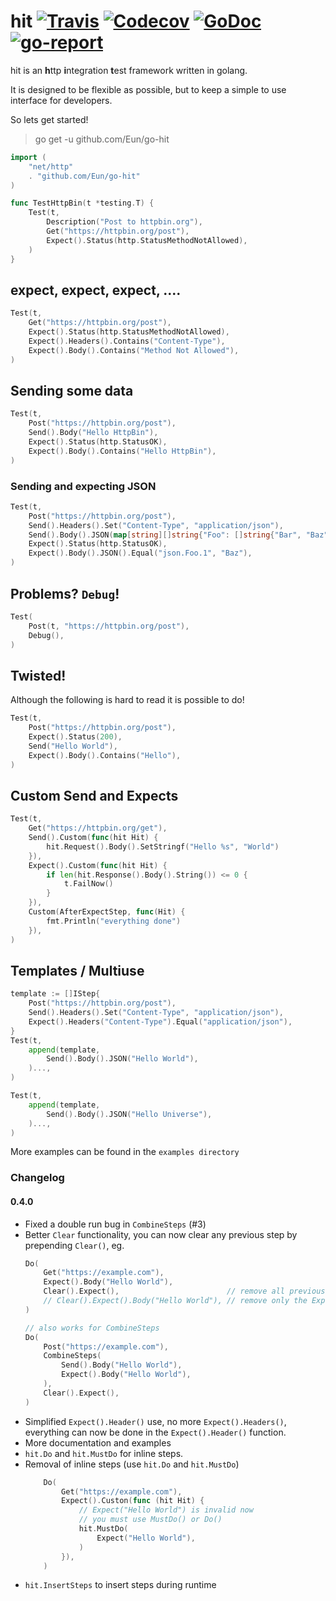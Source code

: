 # hit [![Travis](https://img.shields.io/travis/Eun/go-hit.svg)](https://travis-ci.org/Eun/go-hit) [![Codecov](https://img.shields.io/codecov/c/github/Eun/go-hit.svg)](https://codecov.io/gh/Eun/go-hit) [![GoDoc](https://godoc.org/github.com/Eun/go-hit?status.svg)](https://godoc.org/github.com/Eun/go-hit) [![go-report](https://goreportcard.com/badge/github.com/Eun/go-hit)](https://goreportcard.com/report/github.com/Eun/go-hit)
hit is an **h**ttp **i**ntegration **t**est framework written in golang.

It is designed to be flexible as possible, but to keep a simple to use interface for developers.

So lets get started!

> go get -u github.com/Eun/go-hit

```go
import (
	"net/http"
	. "github.com/Eun/go-hit"
)

func TestHttpBin(t *testing.T) {
    Test(t,
        Description("Post to httpbin.org"),
        Get("https://httpbin.org/post"),
        Expect().Status(http.StatusMethodNotAllowed),
    )
}
``` 

## expect, expect, expect, ....
```go
Test(t,
    Get("https://httpbin.org/post"),
    Expect().Status(http.StatusMethodNotAllowed),
    Expect().Headers().Contains("Content-Type"),
    Expect().Body().Contains("Method Not Allowed"),
)
``` 

## Sending some data
```go
Test(t,
    Post("https://httpbin.org/post"),
    Send().Body("Hello HttpBin"),
    Expect().Status(http.StatusOK),
    Expect().Body().Contains("Hello HttpBin"), 
)
``` 

### Sending and expecting JSON
```go
Test(t,
    Post("https://httpbin.org/post"),
    Send().Headers().Set("Content-Type", "application/json"),
    Send().Body().JSON(map[string][]string{"Foo": []string{"Bar", "Baz"}}),
    Expect().Status(http.StatusOK),
    Expect().Body().JSON().Equal("json.Foo.1", "Baz"),
)
``` 

## Problems? `Debug`!
```go
Test(
    Post(t, "https://httpbin.org/post"),
    Debug(),
)
```

## Twisted!
Although the following is hard to read it is possible to do!
```go
Test(t,
    Post("https://httpbin.org/post"),
    Expect().Status(200),
    Send("Hello World"),
    Expect().Body().Contains("Hello"),
)
```

## Custom Send and Expects
```go
Test(t,
    Get("https://httpbin.org/get"),
    Send().Custom(func(hit Hit) {
        hit.Request().Body().SetStringf("Hello %s", "World")
    }),
    Expect().Custom(func(hit Hit) {
        if len(hit.Response().Body().String()) <= 0 {
            t.FailNow()
        }
    }),
    Custom(AfterExpectStep, func(Hit) {
        fmt.Println("everything done")
    }),
)
```

## Templates / Multiuse
```go
template := []IStep{
    Post("https://httpbin.org/post"),
    Send().Headers().Set("Content-Type", "application/json"),
    Expect().Headers("Content-Type").Equal("application/json"),
}
Test(t,
    append(template,
        Send().Body().JSON("Hello World"),
    )...,
)

Test(t,
    append(template,
        Send().Body().JSON("Hello Universe"),
    )...,
)
```
More examples can be found in the `examples directory`

### Changelog
#### 0.4.0
* Fixed a double run bug in `CombineSteps` (#3)
* Better `Clear` functionality, you can now clear any previous step by prepending `Clear()`,
eg. 
  ```go
  Do(
      Get("https://example.com"),
      Expect().Body("Hello World"),
      Clear().Expect(),                        // remove all previous Expect() steps
      // Clear().Expect().Body("Hello World"), // remove only the Expect().Body("Hello World") step
  )
  
  // also works for CombineSteps
  Do(
      Post("https://example.com"),        
      CombineSteps(
          Send().Body("Hello World"),
          Expect().Body("Hello World"),
      ),
      Clear().Expect(),
  )
  ```
* Simplified `Expect().Header()` use, no more `Expect().Headers()`,
everything can now be done in the `Expect().Header()` function.
* More documentation and examples
* `hit.Do` and `hit.MustDo` for inline steps.
* Removal of inline steps (use `hit.Do` and `hit.MustDo`)
  ```go
      Do(
          Get("https://example.com"),
          Expect().Custon(func (hit Hit) {
              // Expect("Hello World") is invalid now
              // you must use MustDo() or Do()
              hit.MustDo(
                  Expect("Hello World"),
              )
          }),
      )
  ```
* `hit.InsertSteps` to insert steps during runtime